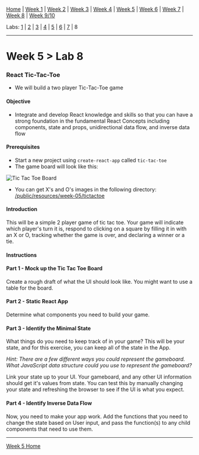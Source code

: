 [Home](/README.MD) | [Week 1](../../week-01/ReadMe.md) | [Week 2](../../week-02/ReadMe.md) | [Week 3](../../week-03/ReadMe.md) | [Week 4](../../week-04/ReadMe.md) | [Week 5](../../week-05/ReadMe.md) | [Week 6](../../week-06/ReadMe.md) | [Week 7](../../week-07/ReadMe.md) | [Week 8](../../week-08/ReadMe.md) | [Week 9/10](../../week-09_10/ReadMe.md)

Labs: [1](./lab-01.md) | [2](./lab-02.md) | [3](./lab-03.md) | [4](./lab-04.md) | [5](./lab-05.md) | [6](./lab-06.md) | [7](./lab-07.md) | 8

---

# Week 5 > Lab 8

### React Tic-Tac-Toe

- We will build a two player Tic-Tac-Toe game

#### Objective

- Integrate and develop React knowledge and skills so that you can have a strong foundation in the fundamental React Concepts including components, state and props, unidirectional data flow, and inverse data flow

#### Prerequisites

- Start a new project using `create-react-app` called `tic-tac-toe`
- The game board will look like this:

![Tic Tac Toe Board](/public/img/tictactoe.png)

- You can get X's and O's images in the following directory: [/public/resources/week-05/tictactoe](/public/resources/week-05/tictactoe)

#### Introduction

This will be a simple 2 player game of tic tac toe. Your game will indicate which player's turn it is, respond to clicking on a square by filling it in with an X or O, tracking whether the game is over, and declaring a winner or a tie.

#### Instructions

#### Part 1 - Mock up the Tic Tac Toe Board

Create a rough draft of what the UI should look like. You might want to use a table for the board.

#### Part 2 - Static React App

Determine what components you need to build your game.

#### Part 3 - Identify the Minimal State

What things do you need to keep track of in your game? This will be your state, and for this exercise, you can keep all of the state in the App.

*Hint: There are a few different ways you could represent the gameboard. What JavaScript data structure could you use to represent the gameboard?*

Link your state up to your UI. Your gameboard, and any other UI information should get it's values from state. You can test this by manually changing your state and refreshing the browser to see if the UI is what you expect.

#### Part 4 - Identify Inverse Data Flow

Now, you need to make your app work. Add the functions that you need to change the state based on User input, and pass the function(s) to any child components that need to use them.

---
[Week 5 Home](../ReadMe.md)